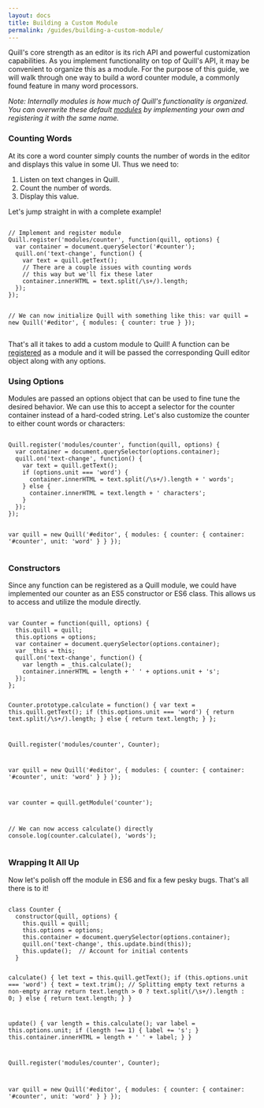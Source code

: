 ```yaml
---
layout: docs
title: Building a Custom Module
permalink: /guides/building-a-custom-module/
---
```


Quill's core strength as an editor is its rich API and powerful customization capabilities. As you implement functionality on top of Quill's API, it may be convenient to organize this as a module. For the purpose of this guide, we will walk through one way to build a word counter module, a commonly found feature in many word processors.

*Note: Internally modules is how much of Quill's functionality is organized. You can overwrite these default [modules](/docs/modules/) by implementing your own and registering it with the same name.*

### Counting Words

At its core a word counter simply counts the number of words in the editor and displays this value in some UI. Thus we need to:

1. Listen on text changes in Quill.
1. Count the number of words.
1. Display this value.

Let's jump straight in with a complete example!

<!-- more -->
<div data-height="379" data-theme-id="23269" data-slug-hash="bZkWKA" data-default-tab="js" data-embed-version="2" class="codepen"><pre><code>
// Implement and register module
Quill.register('modules/counter', function(quill, options) {
  var container = document.querySelector('#counter');
  quill.on('text-change', function() {
    var text = quill.getText();
    // There are a couple issues with counting words
    // this way but we'll fix these later
    container.innerHTML = text.split(/\s+/).length;
  });
});

// We can now initialize Quill with something like this:
var quill = new Quill('#editor', {
  modules: {
    counter: true
  }
});
</code></pre></div>

That's all it takes to add a custom module to Quill! A function can be [registered](/docs/api/#quillregistermodule/) as a module and it will be passed the corresponding Quill editor object along with any options.

### Using Options

Modules are passed an options object that can be used to fine tune the desired behavior. We can use this to accept a selector for the counter container instead of a hard-coded string. Let's also customize the counter to either count words or characters:

<div data-height="430" data-theme-id="23269" data-slug-hash="OXqmEp" data-default-tab="js" data-embed-version="2" class="codepen"><pre><code>
Quill.register('modules/counter', function(quill, options) {
  var container = document.querySelector(options.container);
  quill.on('text-change', function() {
    var text = quill.getText();
    if (options.unit === 'word') {
      container.innerHTML = text.split(/\s+/).length + ' words';
    } else {
      container.innerHTML = text.length + ' characters';
    }
  });
});

var quill = new Quill('#editor', {
  modules: {
    counter: {
      container: '#counter',
      unit: 'word'
    }
  }
});
</code></pre></div>

### Constructors

Since any function can be registered as a Quill module, we could have implemented our counter as an ES5 constructor or ES6 class. This allows us to access and utilize the module directly.

<div data-height="688" data-theme-id="23269" data-slug-hash="BzbRVR" data-default-tab="js" data-embed-version="2" class="codepen"><pre><code>
var Counter = function(quill, options) {
  this.quill = quill;
  this.options = options;
  var container = document.querySelector(options.container);
  var _this = this;
  quill.on('text-change', function() {
    var length = _this.calculate();
    container.innerHTML = length + ' ' + options.unit + 's';
  });
};

Counter.prototype.calculate = function() {
  var text = this.quill.getText();
  if (this.options.unit === 'word') {
    return text.split(/\s+/).length;
  } else {
    return text.length;
  }
};

Quill.register('modules/counter', Counter);

var quill = new Quill('#editor', {
  modules: {
    counter: {
      container: '#counter',
      unit: 'word'
    }
  }
});

var counter = quill.getModule('counter');

// We can now access calculate() directly
console.log(counter.calculate(), 'words');
</code></pre></div>

### Wrapping It All Up

Now let's polish off the module in ES6 and fix a few pesky bugs. That's all there is to it!

<div data-height="772" data-theme-id="23269" data-slug-hash="wWOdXZ" data-default-tab="js" data-embed-version="2" class="codepen"><pre><code>
class Counter {
  constructor(quill, options) {
    this.quill = quill;
    this.options = options;
    this.container = document.querySelector(options.container);
    quill.on('text-change', this.update.bind(this));
    this.update();  // Account for initial contents
  }

  calculate() {
    let text = this.quill.getText();
    if (this.options.unit === 'word') {
      text = text.trim();
      // Splitting empty text returns a non-empty array
      return text.length > 0 ? text.split(/\s+/).length : 0;
    } else {
      return text.length;
    }
  }

  update() {
    var length = this.calculate();
    var label = this.options.unit;
    if (length !== 1) {
      label += 's';
    }
    this.container.innerHTML = length + ' ' + label;
  }
}

Quill.register('modules/counter', Counter);

var quill = new Quill('#editor', {
  modules: {
    counter: {
      container: '#counter',
      unit: 'word'
    }
  }
});
</code></pre></div>

<!-- script -->
<script src="//codepen.io/assets/embed/ei.js" type="text/javascript"></script>
<!-- script -->
